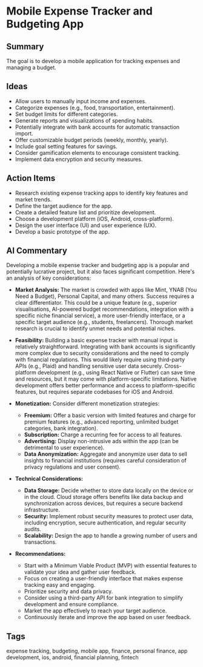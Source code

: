 # Mobile Expense Tracker and Budgeting App

## Summary
The goal is to develop a mobile application for tracking expenses and managing a budget.

## Ideas
*   Allow users to manually input income and expenses.
*   Categorize expenses (e.g., food, transportation, entertainment).
*   Set budget limits for different categories.
*   Generate reports and visualizations of spending habits.
*   Potentially integrate with bank accounts for automatic transaction import.
*   Offer customizable budget periods (weekly, monthly, yearly).
*   Include goal setting features for savings.
*   Consider gamification elements to encourage consistent tracking.
*   Implement data encryption and security measures.

## Action Items
*   Research existing expense tracking apps to identify key features and market trends.
*   Define the target audience for the app.
*   Create a detailed feature list and prioritize development.
*   Choose a development platform (iOS, Android, cross-platform).
*   Design the user interface (UI) and user experience (UX).
*   Develop a basic prototype of the app.

## AI Commentary
Developing a mobile expense tracker and budgeting app is a popular and potentially lucrative project, but it also faces significant competition. Here's an analysis of key considerations:

*   **Market Analysis:** The market is crowded with apps like Mint, YNAB (You Need a Budget), Personal Capital, and many others. Success requires a clear differentiator. This could be a unique feature (e.g., superior visualisations, AI-powered budget recommendations, integration with a specific niche financial service), a more user-friendly interface, or a specific target audience (e.g., students, freelancers).  Thorough market research is crucial to identify unmet needs and potential niches.

*   **Feasibility:** Building a basic expense tracker with manual input is relatively straightforward.  Integrating with bank accounts is significantly more complex due to security considerations and the need to comply with financial regulations. This would likely require using third-party APIs (e.g., Plaid) and handling sensitive user data securely. Cross-platform development (e.g., using React Native or Flutter) can save time and resources, but it may come with platform-specific limitations. Native development offers better performance and access to platform-specific features, but requires separate codebases for iOS and Android.

*   **Monetization:** Consider different monetization strategies:
    *   **Freemium:** Offer a basic version with limited features and charge for premium features (e.g., advanced reporting, unlimited budget categories, bank integration).
    *   **Subscription:** Charge a recurring fee for access to all features.
    *   **Advertising:** Display non-intrusive ads within the app (can be detrimental to user experience).
    *   **Data Anonymization:** Aggregate and anonymize user data to sell insights to financial institutions (requires careful consideration of privacy regulations and user consent).

*   **Technical Considerations:**
    *   **Data Storage:** Decide whether to store data locally on the device or in the cloud. Cloud storage offers benefits like data backup and synchronization across devices, but requires a secure backend infrastructure.
    *   **Security:** Implement robust security measures to protect user data, including encryption, secure authentication, and regular security audits.
    *   **Scalability:** Design the app to handle a growing number of users and transactions.

*   **Recommendations:**
    *   Start with a Minimum Viable Product (MVP) with essential features to validate your idea and gather user feedback.
    *   Focus on creating a user-friendly interface that makes expense tracking easy and engaging.
    *   Prioritize security and data privacy.
    *   Consider using a third-party API for bank integration to simplify development and ensure compliance.
    *   Market the app effectively to reach your target audience.
    *   Continuously iterate and improve the app based on user feedback.

## Tags
expense tracking, budgeting, mobile app, finance, personal finance, app development, ios, android, financial planning, fintech